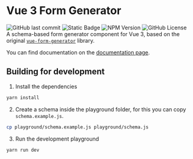 # Vue 3 Form Generator
![GitHub last commit](https://img.shields.io/github/last-commit/kevinkosterr/vue3-form-generator?logo=github)
![Static Badge](https://img.shields.io/badge/Vue%20version-3.x.x-green?logo=vue.js)
![NPM Version](https://img.shields.io/npm/v/%40kevinkosterr%2Fvue3-form-generator?logo=npm)
![GitHub License](https://img.shields.io/github/license/kevinkosterr/vue3-form-generator)
<br>
A schema-based form generator component for Vue 3, based on the original 
[`vue-form-generator`](https://github.com/vue-generators/vue-form-generator) library.

You can find documentation on the [documentation page](https://kevinkosterr.github.io/vue3-form-generator-docs).

## Building for development
1. Install the dependencies
```bash
yarn install
```
2. Create a schema inside the playground folder, for this you can copy `schema.example.js`.
```bash
cp playground/schema.example.js playground/schema.js
```
3. Run the development playground
```bash
yarn run dev 
```


